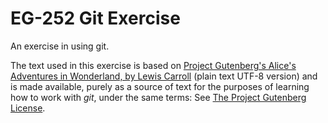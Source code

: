 EG-252 Git Exercise
===================

An exercise in using git.

The text used in this exercise is based on [Project Gutenberg's Alice's Adventures in Wonderland, by Lewis Carroll](http://www.gutenberg.org/ebooks/11) (plain text UTF-8 version) and is made available, purely as a source of text
for the purposes of learning how to work with *git*, under the same terms: See [The Project Gutenberg License](http://www.gutenberg.org/wiki/Gutenberg:The_Project_Gutenberg_License).
